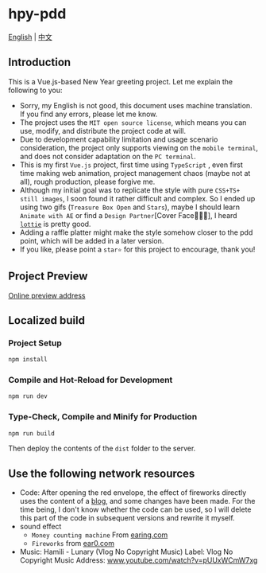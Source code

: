 # hpy-pdd

[English](README.md) | [中文](README_ZH.md)

## Introduction

This is a Vue.js-based New Year greeting project. Let me explain the following to you:

- Sorry, my English is not good, this document uses machine translation. If you find any errors, please let me know.
- The project uses the `MIT open source license`, which means you can use, modify, and distribute the project code at will.
- Due to development capability limitation and usage scenario consideration, the project only supports viewing on the `mobile terminal`, and does not consider adaptation on the `PC terminal`.
- This is my first `Vue.js` project, first time using `TypeScript` , even first time making web animation, project management chaos (maybe not at all), rough production, please forgive me.
- Although my initial goal was to replicate the style with pure `CSS+TS+ still images`, I soon found it rather difficult and complex. So I ended up using two gifs (`Treasure Box Open` and `Stars`), maybe I should learn `Animate with AE` or find a `Design Partner`[Cover Face🤦😵‍💫], I heard [`lottie`](https://gw.alipayobjects.com/mdn/rms_04f0aa/afts/img/A$>ZPyTSLUvGEsAAABjARQnAQ) is pretty good.
- Adding a raffle platter might make the style somehow closer to the pdd point, which will be added in a later version.
- If you like, please point a `star⭐` for this project to encourage, thank you!

## Project Preview

[Online preview address](https://pdd-zhufu.netlify.app/)

## Localized build

### Project Setup

```sh
npm install
```

### Compile and Hot-Reload for Development

```sh
npm run dev
```

### Type-Check, Compile and Minify for Production

```sh
npm run build
```

Then deploy the contents of the `dist` folder to the server.

## Use the following network resources

- Code: After opening the red envelope, the effect of fireworks directly uses the content of a [blog](https://blog.csdn.net/wrz2018/article/details/135275742), and some changes have been made. For the time being, I don't know whether the code can be used, so I will delete this part of the code in subsequent versions and rewrite it myself.
- sound effect
  - `Money counting machine` From [earing.com](https://www.ear0.com/)
  - `Fireworks` from [ear0.com](https://www.ear0.com/)
- Music: Hamili - Lunary (Vlog No Copyright Music) Label: Vlog No Copyright Music Address: www.youtube.com/watch?v=pUUxWCmW7xg
